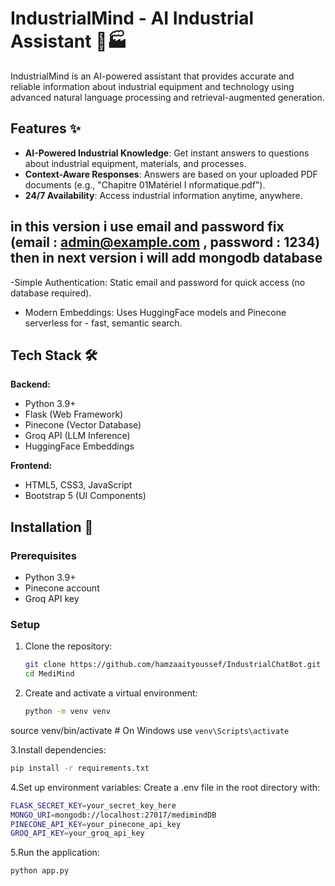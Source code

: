 # IndustrialMind - AI Industrial Assistant 🤖🏭
IndustrialMind is an AI-powered assistant that provides accurate and reliable information about industrial equipment and technology using advanced natural language processing and retrieval-augmented generation.

## Features ✨

- **AI-Powered Industrial Knowledge**:  Get instant answers to questions about industrial equipment, materials, and processes.
- **Context-Aware Responses**: Answers are based on your uploaded PDF documents (e.g., "Chapitre 01Matériel I nformatique.pdf").
- **24/7 Availability**:  Access industrial information anytime, anywhere.
## in this version i use email and password fix (email : admin@example.com , password : 1234) then in next version i will add mongodb database
-Simple Authentication: Static email and password for quick access (no database required).
- Modern Embeddings: Uses HuggingFace models and Pinecone serverless for - fast, semantic search.

<!-- - **User Profiles**: Track your chat history and preferences
- **Secure Authentication**: Protected user accounts with password hashing -->

## Tech Stack 🛠️

**Backend:**
- Python 3.9+
- Flask (Web Framework)
- Pinecone (Vector Database)
- Groq API (LLM Inference)
- HuggingFace Embeddings

**Frontend:**
- HTML5, CSS3, JavaScript
- Bootstrap 5 (UI Components)

## Installation 🚀

### Prerequisites
- Python 3.9+
- Pinecone account
- Groq API key

### Setup

1. Clone the repository:
   ```bash
   git clone https://github.com/hamzaaityoussef/IndustrialChatBot.git
   cd MediMind

2. Create and activate a virtual environment:
   ```bash
   python -m venv venv
source venv/bin/activate  # On Windows use `venv\Scripts\activate`

3.Install dependencies:
   ```bash
   pip install -r requirements.txt 
```


4.Set up environment variables:
Create a .env file in the root directory with:
 ```bash
FLASK_SECRET_KEY=your_secret_key_here
MONGO_URI=mongodb://localhost:27017/medimindDB
PINECONE_API_KEY=your_pinecone_api_key
GROQ_API_KEY=your_groq_api_key
```
5.Run the application:
```bash
python app.py
```


   
